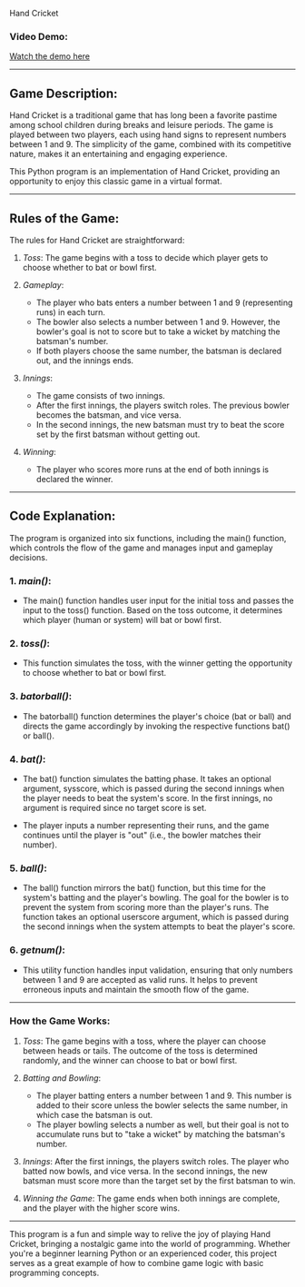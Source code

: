  Hand Cricket

### Video Demo:
[Watch the demo here](https://youtu.be/neuEXquIhxE)

---

## Game Description:

Hand Cricket is a traditional game that has long been a favorite pastime among school children during breaks and leisure periods. The game is played between two players, each using hand signs to represent numbers between 1 and 9. The simplicity of the game, combined with its competitive nature, makes it an entertaining and engaging experience.

This Python program is an implementation of Hand Cricket, providing an opportunity to enjoy this classic game in a virtual format.

---

## Rules of the Game:

The rules for Hand Cricket are straightforward:

1. *Toss*: The game begins with a toss to decide which player gets to choose whether to bat or bowl first.
   
2. *Gameplay*: 
    - The player who bats enters a number between 1 and 9 (representing runs) in each turn.
    - The bowler also selects a number between 1 and 9. However, the bowler's goal is not to score but to take a wicket by matching the batsman's number.
    - If both players choose the same number, the batsman is declared out, and the innings ends.

3. *Innings*:
    - The game consists of two innings.
    - After the first innings, the players switch roles. The previous bowler becomes the batsman, and vice versa.
    - In the second innings, the new batsman must try to beat the score set by the first batsman without getting out.

4. *Winning*: 
    - The player who scores more runs at the end of both innings is declared the winner.

---

## Code Explanation:

The program is organized into six functions, including the main() function, which controls the flow of the game and manages input and gameplay decisions.

### 1. *main()*:
   - The main() function handles user input for the initial toss and passes the input to the toss() function. Based on the toss outcome, it determines which player (human or system) will bat or bowl first.

### 2. *toss()*:
   - This function simulates the toss, with the winner getting the opportunity to choose whether to bat or bowl first. 

### 3. *batorball()*:
   - The batorball() function determines the player's choice (bat or ball) and directs the game accordingly by invoking the respective functions bat() or ball().

### 4. *bat()*:
   - The bat() function simulates the batting phase. It takes an optional argument, sysscore, which is passed during the second innings when the player needs to beat the system's score. In the first innings, no argument is required since no target score is set.
   
   - The player inputs a number representing their runs, and the game continues until the player is "out" (i.e., the bowler matches their number).

### 5. *ball()*:
   - The ball() function mirrors the bat() function, but this time for the system's batting and the player's bowling. The goal for the bowler is to prevent the system from scoring more than the player's runs. The function takes an optional userscore argument, which is passed during the second innings when the system attempts to beat the player's score.

### 6. *getnum()*:
   - This utility function handles input validation, ensuring that only numbers between 1 and 9 are accepted as valid runs. It helps to prevent erroneous inputs and maintain the smooth flow of the game.

---

### How the Game Works:

1. *Toss*: The game begins with a toss, where the player can choose between heads or tails. The outcome of the toss is determined randomly, and the winner can choose to bat or bowl first.

2. *Batting and Bowling*:
   - The player batting enters a number between 1 and 9. This number is added to their score unless the bowler selects the same number, in which case the batsman is out.
   - The player bowling selects a number as well, but their goal is not to accumulate runs but to "take a wicket" by matching the batsman's number.

3. *Innings*: After the first innings, the players switch roles. The player who batted now bowls, and vice versa. In the second innings, the new batsman must score more than the target set by the first batsman to win.

4. *Winning the Game*: The game ends when both innings are complete, and the player with the higher score wins.

---

This program is a fun and simple way to relive the joy of playing Hand Cricket, bringing a nostalgic game into the world of programming. Whether you're a beginner learning Python or an experienced coder, this project serves as a great example of how to combine game logic with basic programming concepts.
